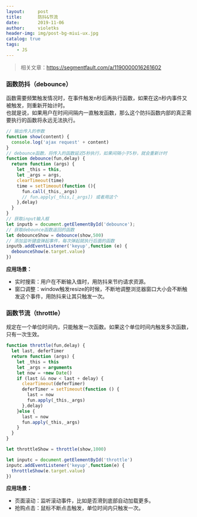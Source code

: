 ```yaml
---
layout:     post
title:      防抖&节流
date:       2019-11-06
author:     violetks
header-img: img/post-bg-miui-ux.jpg
catalog: true
tags:
    - JS
---
```


> 相关文章：https://segmentfault.com/a/1190000016261602

### 函数防抖（debounce）
函数需要频繁触发情况时，在事件触发n秒后再执行函数，如果在这n秒内事件又被触发，则重新开始计时。<br>
也就是说，如果用户在时间间隔内一直触发函数，那么这个防抖函数内部的真正需要执行的函数将永远无法执行。<br>
```javascript
// 输出传入的参数
function show(content) {
  console.log('ajax request' + content)
}
// debounce函数，将传入的函数延迟5秒执行，如果间隔小于5秒，就会重新计时
function debounce(fun,delay) {
  return function (args) {
    let _this = this,
	let _args = args,
	clearTimeout(time)
	time = setTimeout(function (){
	  fun.call(_this,_args)
	  // fun.apply(_this,[_args]) 或者用这个
	},delay)
  }
}
// 获取input输入框
let inputb = document.getElementById('debounce');
// 获取debounce函数返回的函数
let debounceShow = debounce(show,500)
// 添加监听键盘弹起事件，每次弹起就执行后面的函数
inputb.addEventListener('keyup',function (e) {
  debounceShow(e.target.value)
})
```
**应用场景：**<br>
- 实时搜索：用户在不断输入值时，用防抖来节约请求资源。
- 窗口调整：window触发resize的时候，不断地调整浏览器窗口大小会不断触发这个事件，用防抖来让其只触发一次。<br>

### 函数节流（throttle）
规定在一个单位时间内，只能触发一次函数。如果这个单位时间内触发多次函数，只有一次生效。<br>
```javascript
function throttle(fun,delay) {
  let last, deferTimer
  return function (args) {
    let _this = this
	let _args = arguments
	let now = +new Date()
	if (last && now < last + delay) {
	  clearTimeout(deferTimer)
	  deferTimer = setTimeout(function () {
	    last = now
		fun.apply(_this,_args)
	  },delay)
	}else {
	  last = now
	  fun.apply(_this,_args)
	}
  }
}

let throttleShow = throttle(show,1000)

let inputc = document.getElementById('throttle')
inputc.addEventListener('keyup',function(e) {
  throttleShow(e.target.value)
})
```
**应用场景：**<br>
- 页面滚动：监听滚动事件，比如是否滑到底部自动加载更多。
- 抢购点击：鼠标不断点击触发，单位时间内只触发一次。